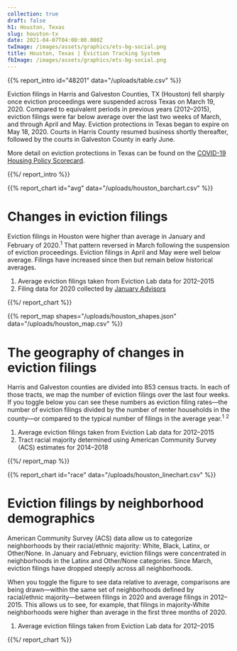 ```yaml
---
collection: true
draft: false
h1: Houston, Texas
slug: houston-tx
date: 2021-04-07T04:00:00.000Z
twImage: /images/assets/graphics/ets-bg-social.png
title: Houston, Texas | Eviction Tracking System
fbImage: /images/assets/graphics/ets-bg-social.png
---
```


{{% report_intro id="48201" data="/uploads/table.csv" %}}

Eviction filings in Harris and Galveston Counties, TX (Houston) fell sharply once eviction proceedings were suspended across Texas on March 19, 2020. Compared to equivalent periods in previous years (2012–2015), eviction filings were far below average over the last two weeks of March, and through April and May. Eviction protections in Texas began to expire on May 18, 2020. Courts in Harris County resumed business shortly thereafter, followed by the courts in Galveston County in early June.

More detail on eviction protections in Texas can be found on the [COVID-19 Housing Policy Scorecard](https://evictionlab.org/covid-policy-scorecard/tx/).

{{%/ report_intro %}}



{{% report_chart id="avg" data="/uploads/houston_barchart.csv" %}}

# Changes in eviction filings

Eviction filings in Houston were higher than average in January and February of 2020.<sup>1</sup> That pattern reversed in March following the suspension of eviction proceedings. Eviction filings in April and May were well below average. Filings have increased since then but remain below historical averages.

1. Average eviction filings taken from Eviction Lab data for 2012–2015
2. Filing data for 2020 collected by [January Advisors](https://www.januaryadvisors.com/)

{{%/ report_chart %}}



{{% report_map shapes="/uploads/houston_shapes.json" data="/uploads/houston_map.csv" %}}

# The geography of changes in eviction filings

Harris and Galveston counties are divided into 853 census tracts. In each of those tracts, we map the number of eviction filings over the last four weeks. If you toggle below you can see these numbers as eviction filing rates—the number of eviction filings divided by the number of renter households in the county—or compared to the typical number of filings in the average year.<sup>1</sup> <sup>2</sup>

1. Average eviction filings taken from Eviction Lab data for 2012–2015
2. Tract racial majority determined using American Community Survey (ACS) estimates for 2014–2018

{{%/ report_map %}}



{{% report_chart id="race" data="/uploads/houston_linechart.csv" %}}



# Eviction filings by neighborhood demographics

American Community Survey (ACS) data allow us to categorize neighborhoods by their racial/ethnic majority: White, Black, Latinx, or Other/None. In January and February, eviction filings were concentrated in neighborhoods in the Latinx and Other/None categories. Since March, eviction filings have dropped steeply across all neighborhoods.

When you toggle the figure to see data relative to average, comparisons are being drawn—within the same set of neighborhoods defined by racial/ethnic majority—between filings in 2020 and average filings in 2012–2015. This allows us to see, for example, that filings in majority-White neighborhoods were higher than average in the first three months of 2020.

1. Average eviction filings taken from Eviction Lab data for 2012–2015




{{%/ report_chart %}}